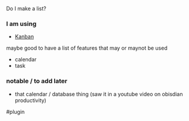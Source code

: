 Do I make a list?

### I am using 
- [Kanban](https://github.com/mgmeyers/obsidian-kanban)

maybe good to have a list of features that  may or maynot be used
- calendar
- task

### notable / to add later
- that calendar / database thing (saw it in a youtube video on obisdian productivity)

#plugin